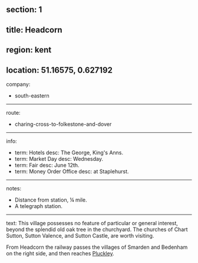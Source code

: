 section: 1
----
title: Headcorn
----
region: kent
----
location: 51.16575, 0.627192
----
company:
- south-eastern
----
route:
- charing-cross-to-folkestone-and-dover
----
info:
- term: Hotels
  desc: The George, King's Anns.
- term: Market Day
  desc: Wednesday.
- term: Fair
  desc: June 12th.
- term: Money Order Office
  desc: at Staplehurst.
----
notes:
- Distance from station, ¼ mile.
- A telegraph station.
----
text: This village possesses no feature of particular or general interest, beyond the splendid old oak tree in the churchyard. The churches of Chart Sutton, Sutton Valence, and Sutton Castle, are worth visiting.

From Headcorn the railway passes the villages of Smarden and Bedenham on the right side, and then reaches [Pluckley](/stations/pluckley).
